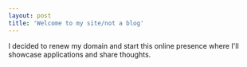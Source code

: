 ```yaml
---
layout: post
title: 'Welcome to my site/not a blog'
---
```


I decided to renew my domain and start this online presence where I'll showcase applications and share thoughts.
